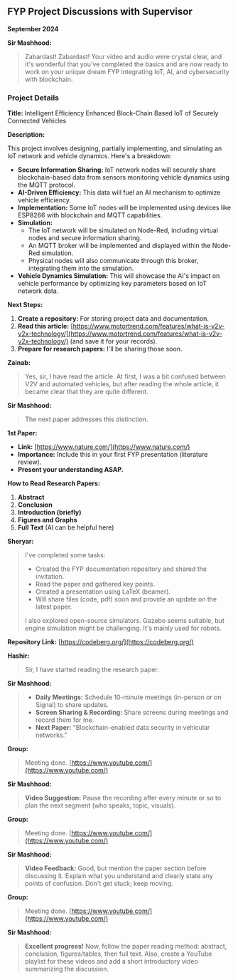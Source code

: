 ## FYP Project Discussions with Supervisor

**September 2024**

**Sir Mashhood:**

> Zabardast! Zabardast! Your video and audio were crystal clear, and it's wonderful that you've completed the basics and are now ready to work on your unique dream FYP integrating IoT, AI, and cybersecurity with blockchain.

### Project Details

**Title:** Intelligent Efficiency Enhanced Block-Chain Based IoT of Securely Connected Vehicles

**Description:**

This project involves designing, partially implementing, and simulating an IoT network and vehicle dynamics.  Here's a breakdown:

* **Secure Information Sharing:** IoT network nodes will securely share blockchain-based data from sensors monitoring vehicle dynamics using the MQTT protocol.
* **AI-Driven Efficiency:** This data will fuel an AI mechanism to optimize vehicle efficiency.
* **Implementation:**  Some IoT nodes will be implemented using devices like ESP8266 with blockchain and MQTT capabilities.
* **Simulation:**
    *  The IoT network will be simulated on Node-Red, including virtual nodes and secure information sharing.
    *  An MQTT broker will be implemented and displayed within the Node-Red simulation.
    *  Physical nodes will also communicate through this broker, integrating them into the simulation.
* **Vehicle Dynamics Simulation:** This will showcase the AI's impact on vehicle performance by optimizing key parameters based on IoT network data.

**Next Steps:**

1. **Create a repository:** For storing project data and documentation.
2. **Read this article:** [https://www.motortrend.com/features/what-is-v2v-v2x-technology/](https://www.motortrend.com/features/what-is-v2v-v2x-technology/) (and save it for your records).
3. **Prepare for research papers:** I'll be sharing those soon.

**Zainab:**

> Yes, sir, I have read the article. At first, I was a bit confused between V2V and automated vehicles, but after reading the whole article, it became clear that they are quite different.

**Sir Mashhood:**

> The next paper addresses this distinction.

**1st Paper:**

* **Link:** [https://www.nature.com/](https://www.nature.com/) 
* **Importance:** Include this in your first FYP presentation (literature review).
* **Present your understanding ASAP.**

**How to Read Research Papers:**

1. **Abstract**
2. **Conclusion**
3. **Introduction (briefly)**
4. **Figures and Graphs**
5. **Full Text** (AI can be helpful here)


**Sheryar:**

> I've completed some tasks:
>
> * Created the FYP documentation repository and shared the invitation.
> * Read the paper and gathered key points.
> * Created a presentation using LaTeX (beamer).
> * Will share files (code, pdf) soon and provide an update on the latest paper.
>
> I also explored open-source simulators. Gazebo seems suitable, but engine simulation might be challenging. It's mainly used for robots.

**Repository Link:** [https://codeberg.org/](https://codeberg.org/) 

**Hashir:**

> Sir, I have started reading the research paper.


**Sir Mashhood:**

> * **Daily Meetings:** Schedule 10-minute meetings (in-person or on Signal) to share updates. 
> * **Screen Sharing & Recording:** Share screens during meetings and record them for me.
> * **Next Paper:**  "Blockchain-enabled data security in vehicular networks."


**Group:**

> Meeting done.
> [https://www.youtube.com/](https://www.youtube.com/)


**Sir Mashhood:**

> **Video Suggestion:**  Pause the recording after every minute or so to plan the next segment (who speaks, topic, visuals).


**Group:**

> Meeting done.
> [https://www.youtube.com/](https://www.youtube.com/)


**Sir Mashhood:**

> **Video Feedback:** Good, but mention the paper section before discussing it.  Explain what you understand and clearly state any points of confusion. Don't get stuck; keep moving.


**Group:**

> Meeting done.
> [https://www.youtube.com/](https://www.youtube.com/)


**Sir Mashhood:**

> **Excellent progress!**  Now, follow the paper reading method: abstract, conclusion, figures/tables, then full text.  Also, create a YouTube playlist for these videos and add a short introductory video summarizing the discussion.


